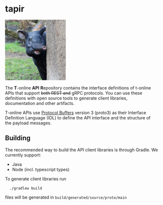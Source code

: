 # tapir

<img src="doku/tapir.jpeg" height="200"/>

The **T**-online **API** **R**epository contains the interface definitions of t-online APIs 
that support ~~both REST and~~ gRPC protocols. You can use these definitions with open source 
tools to generate client libraries, documentation and other artifacts.

T-online APIs use [Protocol Buffers](https://github.com/google/protobuf)
version 3 (proto3) as their Interface Definition Language (IDL) to
define the API interface and the structure of the payload messages.

## Building

The recommended way to build the API client libraries is through Gradle. We currently support:

- Java
- Node (incl. typescript types)

To generate client libraries run

```shell script
  ./gradlew build
```

files will be generated in  `build/generated/source/proto/main`



